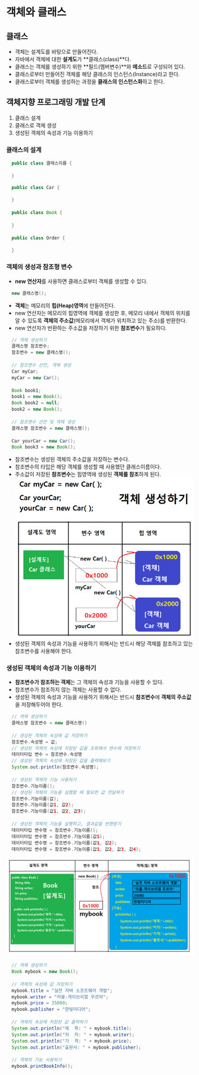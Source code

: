 # 객체와 클래스

## 클래스
- 객체는 설계도를 바탕으로 만들어진다.
- 자바에서 객체에 대한 **설계도**가 **클래스(class)**다.
- 클래스는 객체를 생성하기 위한 **필드(멤버변수)**와 **메소드**로 구성되어 있다.
- 클래스로부터 만들어진 객체를 해당 클래스의 인스턴스(Instance)라고 한다.
- 클래스로부터 객체를 생성하는 과정을 **클래스의** **인스턴스화**하고 한다.

## 객체지향 프로그래밍 개발 단계
1. 클래스 설계
2. 클래스로 객체 생성
3. 생성된 객체의 속성과 기능 이용하기
   
### 클래스의 설계
```java
  public class 클래스이름 {

  }
```
```java
  public class Car {

  }

  public class Book {

  }

  public class Order {

  }
```
### 객체의 생성과 참조형 변수
- **new 연산자**를 사용하면 클래스로부터 객체를 생성할 수 있다.
```java
  new 클래스명();
```
- **객체**는 메모리의 **힙(Heap)영역**에 만들어진다.
- new 연산자는 메모리의 힙영역에 객체를 생성한 후, 메모리 내에서 객체의 위치를 알 수 있도록 **객체의 주소값**(메모리에서 객체가 위치하고 있는 주소)를 반환한다.
- new 연산자가 반환하는 주소값을 저장하기 위한 **참조변수**가 필요하다.
```java
  // 객체 생성하기
  클래스명 참조변수;
  참조변수 = new 클래스명();

  // 참조변수 선언, 객체 생성
  Car myCar;
  myCar = new Car();

  Book book1;
  book1 = new Book();
  Book book2 = null;
  book2 = new Book();

  // 참조변수 선언 및 객체 생성
  클래스명 참조변수 = new 클래스명();
  
  Car yourCar = new Car();
  Book book3 = new Book();
```
- 참조변수는 생성된 객체의 주소값을 저장하는 변수다.
- 참조변수의 타입은 해당 객체를 생성할 때 사용했던 클래스이름이다.
- 주소값이 저장된 **참조변수**는 힙영역에 생성된 **객체를 참조**하게 된다.
<kbd>![alt 객체 생성하기](/images/java/classAndInstance5.PNG)</kbd>
- 생성된 객체의 속성과 기능을 사용하기 위해서는 반드시 해당 객체를 참조하고 있는 참조변수를 사용해야 한다.

### 생성된 객체의 속성과 기능 이용하기
- **참조변수가 참조하는 객체**는 그 객체의 속성과 기능을 사용할 수 있다.
- 참조변수가 참조하지 않는 객체는 사용할 수 없다.
- 생성된 객체의 속성과 기능을 사용하기 위해서는 반드시 **참조변수**에 **객체의 주소값**을 저장해두어야 한다.
```java
  // 객체 생성하기
  클래스명 참조변수 = new 클래스명()
  
  // 생성된 객체의 속성에 값 저장하기
  참조변수.속성명 = 값;
  // 생성된 객체의 속성에 저장된 값을 조회해서 변수에 저장하기
  데이터타입 변수 = 참조변수.속성명
  // 생성된 객체의 속성에 저장된 값을 출력해보기
  System.out.println(참조변수.속성명);

  // 생성된 객체의 기능 사용하기
  참조변수.기능이름();
  // 생성된 객체의 기능을 실행할 때 필요한 값 전달하기
  참조변수.기능이름(값);
  참조변수.기능이름(값1, 값2);
  참조변수.기능이름(값1, 값2, 값3);

  // 생성된 객체의 기능을 실행하고, 결과값을 반환받기
  데이터타입 변수명 = 참조변수.기능이름();
  데이터타입 변수명 = 참조변수.기능이름(값1);
  데이터타입 변수명 = 참조변수.기능이름(값1, 값2);
  데이터타입 변수명 = 참조변수.기능이름(값1, 값2, 값3, 값4);
```
<kbd>![alt 객체의 속성과 기능 사용하기](/images/java/classAndInstance6.PNG)</kbd>
```java
  // 객체 생성하기
  Book mybook = new Book();

  // 객체의 속성에 값 저장하기
  mybook.title = "실전 자바 소프트웨어 개발";
  mybook.writer = "라울-게이브리얼 우르마";
  mybook.price = 35000;
  mybook.publisher = "한빛미디어";

  // 객체의 속성에 저장된 값 출력하기
  System.out.println("제  목: " + mybook.title);
  System.out.println("저  자: " + mybook.writer);
  System.out.println("가  격: " + mybook.price);
  System.out.println("출판사: " + mybook.publisher);

  // 객체의 기능 사용하기
  mybook.printBookInfo();
```
